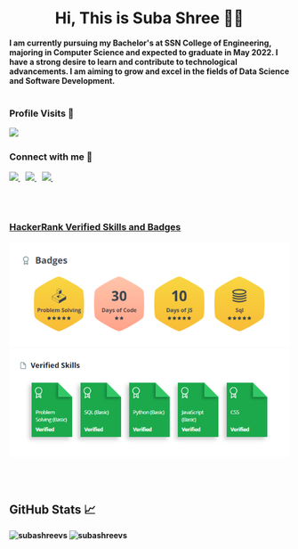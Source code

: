 <h1 align="center">Hi, This is Suba Shree 🙋🏽</h1>
<b>I am currently pursuing my Bachelor's at SSN College of Engineering, majoring in Computer Science and expected to graduate in May 2022. I have a strong desire to learn and contribute to technological advancements. I am aiming to grow and excel in the fields of Data Science and Software Development.<b>
<br><br>

<h3>Profile Visits 👀</h3>
<p align="left"> <img src="https://profile-counter.glitch.me/subashree188/count.svg" /></p> 

<h3 align="left">Connect with me 🤝</h3>
<p align="left">
 <a href="https://www.linkedin.com/in/subashreevs" target="_blank">
    <img src="https://img.shields.io/badge/linkedin-%230077B5.svg?&style=for-the-badge&logo=linkedin&logoColor=white" />
  </a>&nbsp;&nbsp;
 
  <a href = "mailto: subashree188@gmail.com" target="_blank">
    <img src="https://img.shields.io/badge/Gmail-D14836?style=for-the-badge&logo=gmail&logoColor=white" />        
  </a>&nbsp;&nbsp;
  <a href="https://twitter.com/subbbh1" target="_blank">
    <img src="https://img.shields.io/badge/twitter-%231DA1F2.svg?&style=for-the-badge&logo=twitter&logoColor=white" />        
  </a>&nbsp;&nbsp;
</p>

<br><br>
<h3><a href="https://www.hackerrank.com/subashree18171?hr_r=1">HackerRank Verified Skills and Badges</a></h3>
 
![badges](HackerRankBadges.png)
![skills](HackerRankSkills.png)
 
<br><br>

<h2>GitHub Stats 📈</h2>
<p><img src="https://github-readme-stats.vercel.app/api?username=subashreevs&show_icons=true&locale=en" alt="subashreevs" />
 <img src="https://github-readme-stats.vercel.app/api/top-langs?username=subashreevs&show_icons=true&locale=en&layout=compact" alt="subashreevs" /> </p>
